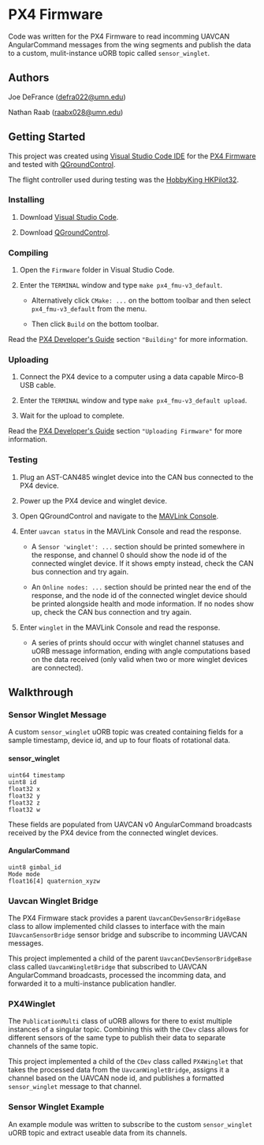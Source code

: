 # PX4 Firmware

Code was written for the PX4 Firmware to read incomming UAVCAN AngularCommand messages from the wing segments and publish the data to a custom, mulit-instance uORB topic called `sensor_winglet`.

## Authors

Joe DeFrance (defra022@umn.edu)

Nathan Raab (raabx028@umn.edu)

## Getting Started

This project was created using [Visual Studio Code IDE](https://code.visualstudio.com/) for the [PX4 Firmware](https://github.com/PX4/Firmware) and tested with [QGroundControl](https://docs.qgroundcontrol.com/en/getting_started/download_and_install.html).

The flight controller used during testing was the [HobbyKing HKPilot32](https://docs.px4.io/v1.9.0/en/flight_controller/HKPilot32.html).

### Installing

1. Download [Visual Studio Code](https://code.visualstudio.com/).

2. Download [QGroundControl](https://docs.qgroundcontrol.com/en/getting_started/download_and_install.html).

### Compiling

1. Open the `Firmware` folder in Visual Studio Code.

2. Enter the `TERMINAL` window and type `make px4_fmu-v3_default`.

   * Alternatively click `CMake: ...` on the bottom toolbar and then select `px4_fmu-v3_default` from the menu.
  
   * Then click `Build` on the bottom toolbar.

Read the [PX4 Developer's Guide](https://dev.px4.io/v1.9.0/en/setup/building_px4.html) section `"Building"` for more information.

### Uploading

1. Connect the PX4 device to a computer using a data capable Mirco-B USB cable.

2. Enter the `TERMINAL` window and type `make px4_fmu-v3_default upload`.

3. Wait for the upload to complete.

Read the [PX4 Developer's Guide](https://dev.px4.io/v1.9.0/en/setup/building_px4.html) section `"Uploading Firmware"` for more information.

### Testing

1. Plug an AST-CAN485 winglet device into the CAN bus connected to the PX4 device.

2. Power up the PX4 device and winglet device.

3. Open QGroundControl and navigate to the [MAVLink Console](https://docs.qgroundcontrol.com/en/analyze_view/mavlink_console.html).

4. Enter `uavcan status` in the MAVLink Console and read the response.

    * A `Sensor 'winglet': ...` section should be printed somewhere in the response, and channel 0 should show the node id of the connected winglet device. If it shows empty instead, check the CAN bus connection and try again.
  
    * An `Online nodes: ...` section should be printed near the end of the response, and the node id of the connected winglet device should be printed alongside health and mode information. If no nodes show up, check the CAN bus connection and try again.

5. Enter `winglet` in the MAVLink Console and read the response.

    * A series of prints should occur with winglet channel statuses and uORB message information, ending with angle computations based on the data received (only valid when two or more winglet devices are connected).
    
## Walkthrough

### Sensor Winglet Message

A custom `sensor_winglet` uORB topic was created containing fields for a sample timestamp, device id, and up to four floats of rotational data.

#### sensor_winglet

  ``` 
  uint64 timestamp
  uint8 id
  float32 x
  float32 y
  float32 z
  float32 w
  ```
    
These fields are populated from UAVCAN v0 AngularCommand broadcasts received by the PX4 device from the connected winglet devices.

#### AngularCommand

  ```
  uint8 gimbal_id
  Mode mode
  float16[4] quaternion_xyzw
  ```

### Uavcan Winglet Bridge

The PX4 Firmware stack provides a parent `UavcanCDevSensorBridgeBase` class to allow implemented child classes to interface with the main `IUavcanSensorBridge` sensor bridge and subscribe to incomming UAVCAN messages.

This project implemented a child of the parent `UavcanCDevSensorBridgeBase` class called `UavcanWingletBridge` that subscribed to UAVCAN AngularCommand broadcasts, processed the incomming data, and forwarded it to a multi-instance publication handler.

### PX4Winglet

The `PublicationMulti` class of uORB allows for there to exist multiple instances of a singular topic. Combining this with the `CDev` class allows for different sensors of the same type to publish their data to separate channels of the same topic.

This project implemented a child of the `CDev` class called `PX4Winglet` that takes the processed data from the `UavcanWingletBridge`, assigns it a channel based on the UAVCAN node id, and publishes a formatted `sensor_winglet` message to that channel.

### Sensor Winglet Example

An example module was written to subscribe to the custom `sensor_winglet` uORB topic and extract useable data from its channels.
